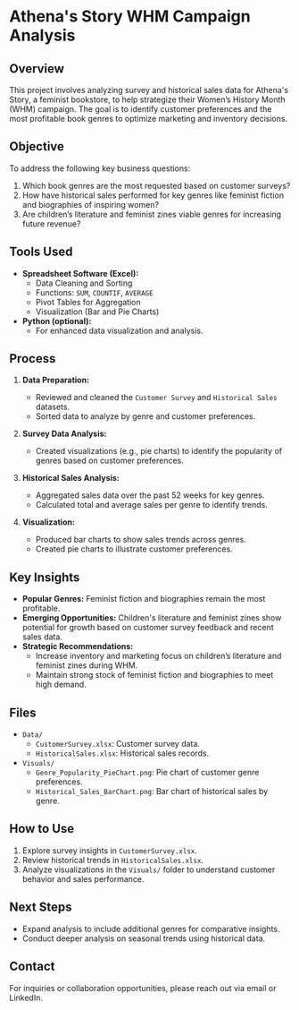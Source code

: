 # Athena's Story WHM Campaign Analysis

## Overview
This project involves analyzing survey and historical sales data for Athena's Story, a feminist bookstore, to help strategize their Women’s History Month (WHM) campaign. The goal is to identify customer preferences and the most profitable book genres to optimize marketing and inventory decisions.

## Objective
To address the following key business questions:
1. Which book genres are the most requested based on customer surveys?
2. How have historical sales performed for key genres like feminist fiction and biographies of inspiring women?
3. Are children’s literature and feminist zines viable genres for increasing future revenue?

## Tools Used
- **Spreadsheet Software (Excel):**
  - Data Cleaning and Sorting
  - Functions: `SUM`, `COUNTIF`, `AVERAGE`
  - Pivot Tables for Aggregation
  - Visualization (Bar and Pie Charts)
- **Python (optional):**
  - For enhanced data visualization and analysis.

## Process
1. **Data Preparation:**
   - Reviewed and cleaned the `Customer Survey` and `Historical Sales` datasets.
   - Sorted data to analyze by genre and customer preferences.

2. **Survey Data Analysis:**
   - Created visualizations (e.g., pie charts) to identify the popularity of genres based on customer preferences.

3. **Historical Sales Analysis:**
   - Aggregated sales data over the past 52 weeks for key genres.
   - Calculated total and average sales per genre to identify trends.

4. **Visualization:**
   - Produced bar charts to show sales trends across genres.
   - Created pie charts to illustrate customer preferences.

## Key Insights
- **Popular Genres:** Feminist fiction and biographies remain the most profitable.
- **Emerging Opportunities:** Children's literature and feminist zines show potential for growth based on customer survey feedback and recent sales data.
- **Strategic Recommendations:** 
  - Increase inventory and marketing focus on children’s literature and feminist zines during WHM.
  - Maintain strong stock of feminist fiction and biographies to meet high demand.

## Files
- `Data/`
  - `CustomerSurvey.xlsx`: Customer survey data.
  - `HistoricalSales.xlsx`: Historical sales records.
- `Visuals/`
  - `Genre_Popularity_PieChart.png`: Pie chart of customer genre preferences.
  - `Historical_Sales_BarChart.png`: Bar chart of historical sales by genre.

## How to Use
1. Explore survey insights in `CustomerSurvey.xlsx`.
2. Review historical trends in `HistoricalSales.xlsx`.
3. Analyze visualizations in the `Visuals/` folder to understand customer behavior and sales performance.

## Next Steps
- Expand analysis to include additional genres for comparative insights.
- Conduct deeper analysis on seasonal trends using historical data.

## Contact
For inquiries or collaboration opportunities, please reach out via email or LinkedIn.

